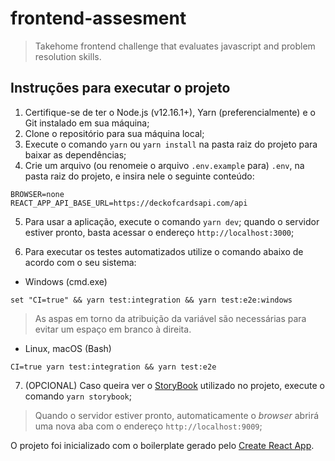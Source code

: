 # frontend-assesment

> Takehome frontend challenge that evaluates javascript and problem resolution skills.

## Instruções para executar o projeto

1. Certifique-se de ter o Node.js (v12.16.1+), Yarn (preferencialmente) e o Git instalado em sua máquina;
2. Clone o repositório para sua máquina local;
3. Execute o comando `yarn` ou `yarn install` na pasta raiz do projeto para baixar as dependências;
4. Crie um arquivo (ou renomeie o arquivo `.env.example` para) `.env`, na pasta raiz do projeto, e insira nele o seguinte conteúdo:

```shell script
BROWSER=none
REACT_APP_API_BASE_URL=https://deckofcardsapi.com/api
```

5. Para usar a aplicação, execute o comando `yarn dev`; quando o servidor estiver pronto, basta acessar o endereço `http://localhost:3000`;

6. Para executar os testes automatizados utilize o comando abaixo de acordo com o seu sistema:

- Windows (cmd.exe)

```shell script
set "CI=true" && yarn test:integration && yarn test:e2e:windows
```

> As aspas em torno da atribuição da variável são necessárias para evitar um espaço em branco à direita.

- Linux, macOS (Bash)

```shell script
CI=true yarn test:integration && yarn test:e2e
```

7. (OPCIONAL) Caso queira ver o [StoryBook](https://storybook.js.org/) utilizado no projeto, execute o comando `yarn storybook`;

> Quando o servidor estiver pronto, automaticamente o _browser_ abrirá uma nova aba com o endereço `http://localhost:9009`;

O projeto foi inicializado com o boilerplate gerado pelo [Create React App](https://github.com/facebook/create-react-app).
